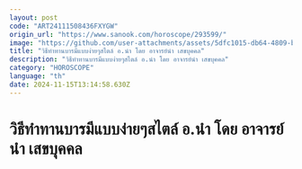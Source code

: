 ```yaml
---
layout: post
code: "ART24111508436FXYGW"
origin_url: "https://www.sanook.com/horoscope/293599/"
image: "https://github.com/user-attachments/assets/5dfc1015-db64-4809-b5ab-0ed23a533ecb"
title: "วิธีทำทานบารมีแบบง่ายๆสไตล์ อ.นำ โดย อาจารย์นำ เสขบุคคล"
description: "วิธีทำทานบารมีแบบง่ายๆสไตล์ อ.นำ โดย อาจารย์นำ เสขบุคคล"
category: "HOROSCOPE"
language: "th"
date: 2024-11-15T13:14:58.630Z
---
```


# วิธีทำทานบารมีแบบง่ายๆสไตล์ อ.นำ โดย อาจารย์นำ เสขบุคคล